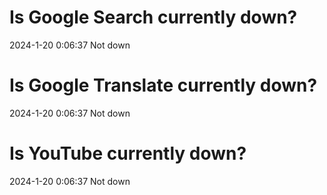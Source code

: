 # Is Google Search currently down?

2024-1-20 0:06:37 Not down

# Is Google Translate currently down?

2024-1-20 0:06:37 Not down

# Is YouTube currently down?

2024-1-20 0:06:37 Not down

